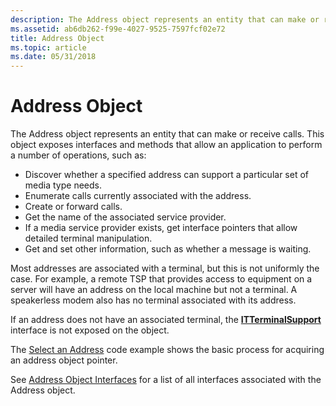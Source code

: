 ```yaml
---
description: The Address object represents an entity that can make or receive calls.
ms.assetid: ab6db262-f99e-4027-9525-7597fcf02e72
title: Address Object
ms.topic: article
ms.date: 05/31/2018
---
```


# Address Object

The Address object represents an entity that can make or receive calls. This object exposes interfaces and methods that allow an application to perform a number of operations, such as:

-   Discover whether a specified address can support a particular set of media type needs.
-   Enumerate calls currently associated with the address.
-   Create or forward calls.
-   Get the name of the associated service provider.
-   If a media service provider exists, get interface pointers that allow detailed terminal manipulation.
-   Get and set other information, such as whether a message is waiting.

Most addresses are associated with a terminal, but this is not uniformly the case. For example, a remote TSP that provides access to equipment on a server will have an address on the local machine but not a terminal. A speakerless modem also has no terminal associated with its address.

If an address does not have an associated terminal, the [**ITTerminalSupport**](/windows/win32/api/tapi3if/nn-tapi3if-itterminalsupport) interface is not exposed on the object.

The [Select an Address](select-an-address.md) code example shows the basic process for acquiring an address object pointer.

See [Address Object Interfaces](address-object-interfaces.md) for a list of all interfaces associated with the Address object.

 

 
